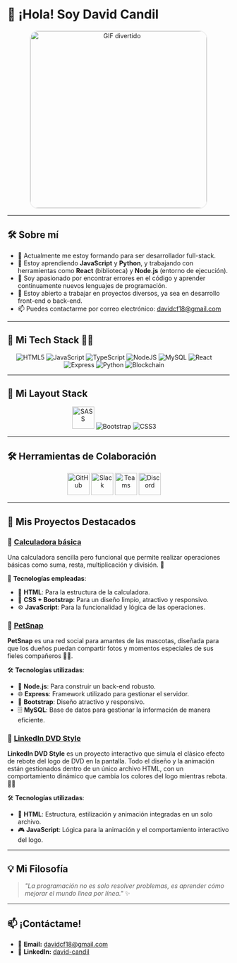 # 👋 ¡Hola! Soy David Candil

<p align="center">
  <img src="https://media.tenor.com/GfSX-u7VGM4AAAAC/coding.gif" 
       alt="GIF divertido" 
       width="400" 
       style="border: 2px solid #f0f0f0; border-radius: 20px;"/>
</p>

---

## 🛠 Sobre mí

- 🔭 Actualmente me estoy formando para ser desarrollador full-stack.
- 🌱 Estoy aprendiendo **JavaScript** y **Python**, y trabajando con herramientas como **React** (biblioteca) y **Node.js** (entorno de ejecución).
- 👀 Soy apasionado por encontrar errores en el código y aprender continuamente nuevos lenguajes de programación.
- 💼 Estoy abierto a trabajar en proyectos diversos, ya sea en desarrollo front-end o back-end.
- 📫 Puedes contactarme por correo electrónico: [davidcf18@gmail.com](mailto:davidcf18@gmail.com)

---

## 🚀 Mi Tech Stack 👨‍💻

<p align="center">
  <span style="display: inline-block; margin-right: 20px;">
    <img src="https://img.icons8.com/color/48/000000/html-5.png" alt="HTML5" title="HTML5"/>
    <img src="https://img.icons8.com/color/48/000000/javascript.png" alt="JavaScript" title="JavaScript"/>
    <img src="https://img.icons8.com/color/48/000000/typescript.png" alt="TypeScript" title="TypeScript"/>
    <img src="https://img.icons8.com/color/48/000000/nodejs.png" alt="NodeJS" title="NodeJS"/>
    <img src="https://img.icons8.com/color/48/000000/mysql-logo.png" alt="MySQL" title="MySQL"/>
    <img src="https://img.icons8.com/color/48/000000/react-native.png" alt="React" title="React"/>
    <img src="https://img.icons8.com/ios/50/000000/express-js.png" alt="Express" title="Express"/>
    <img src="https://img.icons8.com/color/48/000000/python.png" alt="Python" title="Python"/>
    <img src="https://img.icons8.com/ios/50/000000/blockchain.png" alt="Blockchain" title="Blockchain"/>
  </span>
</p>

---

## 🎨 Mi Layout Stack

<p align="center">
  <span style="display: inline-block; margin-right: 20px;">
    <img src="https://github.com/user-attachments/assets/46900a5a-7de1-46ab-a749-72c65d82edc3" alt="SASS" title="SASS" width="50" height="50"/>
    <img src="https://img.icons8.com/color/48/000000/bootstrap.png" alt="Bootstrap" title="Bootstrap"/>
    <img src="https://img.icons8.com/color/48/000000/css3.png" alt="CSS3" title="CSS3"/>
  </span>
</p>

---

## 🛠 Herramientas de Colaboración

<p align="center">
  <span style="display: inline-block; margin-right: 20px;">
    <img src="https://img.icons8.com/ios/50/000000/github.png" alt="GitHub" title="GitHub" width="50" height="50"/>
    <img src="https://github.com/user-attachments/assets/42b1e2a9-ff03-498c-a8e7-f0a69cb9eabb" alt="Slack" title="Slack" width="50" height="50"/>
    <img src="https://github.com/user-attachments/assets/8bbb067b-df19-498b-8c5f-76dc505f5f1b" alt="Teams" title="Teams" width="50" height="50"/>
    <img src="https://github.com/user-attachments/assets/4f56de72-36ab-4199-b081-719426336a6a" alt="Discord" title="Discord" width="50" height="50"/>
  </span>
</p>



---

## 🚀 Mis Proyectos Destacados

### 🌟 [Calculadora básica](https://github.com/DCandil/ProyectoCalculadora.git)
Una calculadora sencilla pero funcional que permite realizar operaciones básicas como suma, resta, multiplicación y división. 🧮

🔧 **Tecnologías empleadas**:
- 📄 **HTML**: Para la estructura de la calculadora.
- 🎨 **CSS + Bootstrap**: Para un diseño limpio, atractivo y responsivo.
- ⚙️ **JavaScript**: Para la funcionalidad y lógica de las operaciones.

### 🌟 [PetSnap](https://github.com/DCandil/PetSnap.git)
**PetSnap** es una red social para amantes de las mascotas, diseñada para que los dueños puedan compartir fotos y momentos especiales de sus fieles compañeros 🐶🐱.

🛠️ **Tecnologías utilizadas**:
- 🚀 **Node.js**: Para construir un back-end robusto.
- 🌐 **Express**: Framework utilizado para gestionar el servidor.
- 🎨 **Bootstrap**: Diseño atractivo y responsivo.
- 🗄️ **MySQL**: Base de datos para gestionar la información de manera eficiente.

### 🌟 [LinkedIn DVD Style](https://github.com/DCandil/LinkedInDVDStyle)
**LinkedIn DVD Style** es un proyecto interactivo que simula el clásico efecto de rebote del logo de DVD en la pantalla. Todo el diseño y la animación están gestionados dentro de un único archivo HTML, con un comportamiento dinámico que cambia los colores del logo mientras rebota. 🎥✨

🛠️ **Tecnologías utilizadas**:
- 📄 **HTML**: Estructura, estilización y animación integradas en un solo archivo.
- 🎮 **JavaScript**: Lógica para la animación y el comportamiento interactivo del logo.

---

## 💡 Mi Filosofía
> _"La programación no es solo resolver problemas, es aprender cómo mejorar el mundo línea por línea."_ ✨

---

## 📫 ¡Contáctame!

- 💌 **Email:** [davidcf18@gmail.com](mailto:davidcf18@gmail.com)
- 💼 **LinkedIn:** [david-candil](https://linkedin.com/in/david-candil)
